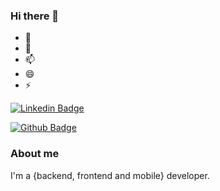 ### Hi there 👋

- 🌱 
- 💬 
- 📫 
- 😄 
- ⚡ 


[![Linkedin Badge](https://img.shields.io/badge/-LinkedIn-blue?style=flat-square&logo=Linkedin&logoColor=white&link=https://www.linkedin.com/in/brunovargasdelima/)](https://www.linkedin.com/in/brunovargasdelima/)



[![Github Badge](https://img.shields.io/badge/-Github-000?style=flat-square&logo=Github&logoColor=white&link=https://github.com/BrunoLimaDevelopments)](https://github.com/BrunoLimaDevelopments)


### About me
I'm a {backend, frontend and mobile} developer.
